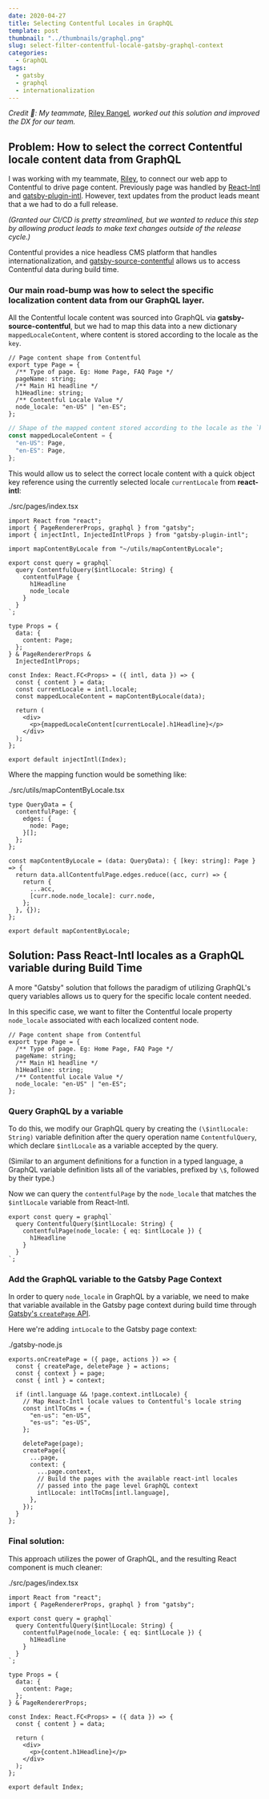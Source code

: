 ```yaml
---
date: 2020-04-27
title: Selecting Contentful Locales in GraphQL
template: post
thumbnail: "../thumbnails/graphql.png"
slug: select-filter-contentful-locale-gatsby-graphql-context
categories:
  - GraphQL
tags:
  - gatsby
  - graphql
  - internationalization
---
```


_Credit 👏: My teammate,_ <a href='https://github.com/riley-rangel' target='_blank'>Riley Rangel</a>_, worked out this solution and improved the DX for our team._

## Problem: How to select the correct Contentful locale content data from GraphQL

I was working with my teammate, <a href='https://github.com/riley-rangel' target='_blank'>Riley</a>, to connect our web app to Contentful to drive page content. Previously page was handled by <a href='https://github.com/formatjs/formatjs/tree/master/packages/react-intl' target='_blank'>React-Intl</a> and <a href='https://github.com/wiziple/gatsby-plugin-intl' target='_blank'>gatsby-plugin-intl</a>. However, text updates from the product leads meant that a we had to do a full release.

_(Granted our CI/CD is pretty streamlined, but we wanted to reduce this step by allowing product leads to make text changes outside of the release cycle.)_

Contentful provides a nice headless CMS platform that handles internationalization, and <a href='https://github.com/gatsbyjs/gatsby/tree/master/packages/gatsby-source-contentful' target='_blank'>gatsby-source-contentful</a> allows us to access Contentful data during build time.

### Our main road-bump was how to select the specific localization content data from our GraphQL layer.

All the Contentful locale content was sourced into GraphQL via **gatsby-source-contentful**, but we had to map this data into a new dictionary `mappedLocaleContent`, where content is stored according to the locale as the `key`.

```typescript{8}
// Page content shape from Contentful
export type Page = {
  /** Type of page. Eg: Home Page, FAQ Page */
  pageName: string;
  /** Main H1 headline */
  h1Headline: string;
  /** Contentful Locale Value */
  node_locale: "en-US" | "en-ES";
};
```

```typescript
// Shape of the mapped content stored according to the locale as the `key`
const mappedLocaleContent = {
  "en-US": Page,
  "en-ES": Page,
};
```

This would allow us to select the correct locale content with a quick object key reference using the currently selected locale `currentLocale` from **react-intl**:

<div class="filename">./src/pages/index.tsx</div>

```typescript{5,11,25-26,30}
import React from "react";
import { PageRendererProps, graphql } from "gatsby";
import { injectIntl, InjectedIntlProps } from "gatsby-plugin-intl";

import mapContentByLocale from "~/utils/mapContentByLocale";

export const query = graphql`
  query ContentfulQuery($intlLocale: String) {
    contentfulPage {
      h1Headline
      node_locale
    }
  }
`;

type Props = {
  data: {
    content: Page;
  };
} & PageRendererProps &
  InjectedIntlProps;

const Index: React.FC<Props> = ({ intl, data }) => {
  const { content } = data;
  const currentLocale = intl.locale;
  const mappedLocaleContent = mapContentByLocale(data);

  return (
    <div>
      <p>{mappedLocaleContent[currentLocale].h1Headline}</p>
    </div>
  );
};

export default injectIntl(Index);
```

Where the mapping function would be something like:

<div class="filename">./src/utils/mapContentByLocale.tsx</div>

```typescript{9-16}
type QueryData = {
  contentfulPage: {
    edges: {
      node: Page;
    }[];
  };
};

const mapContentByLocale = (data: QueryData): { [key: string]: Page } => {
  return data.allContentfulPage.edges.reduce((acc, curr) => {
    return {
      ...acc,
      [curr.node.node_locale]: curr.node,
    };
  }, {});
};

export default mapContentByLocale;
```

## Solution: Pass React-Intl locales as a GraphQL variable during Build Time

A more "Gatsby" solution that follows the paradigm of utilizing GraphQL's query variables allows us to query for the specific locale content needed.

In this specific case, we want to filter the Contentful locale property `node_locale` associated with each localized content node.

```typescript{8}
// Page content shape from Contentful
export type Page = {
  /** Type of page. Eg: Home Page, FAQ Page */
  pageName: string;
  /** Main H1 headline */
  h1Headline: string;
  /** Contentful Locale Value */
  node_locale: "en-US" | "en-ES";
};
```

### Query GraphQL by a variable

To do this, we modify our GraphQL query by creating the `(\$intlLocale: String)` variable definition after the query operation name `ContentfulQuery`, which declare `$intlLocale` as a variable accepted by the query.

(Similar to an argument definitions for a function in a typed language, a GraphQL variable definition lists all of the variables, prefixed by `\$`, followed by their type.)

Now we can query the `contentfulPage` by the `node_locale` that matches the `$intlLocale` variable from React-Intl.

```typescript{2,3}
export const query = graphql`
  query ContentfulQuery($intlLocale: String) {
    contentfulPage(node_locale: { eq: $intlLocale }) {
      h1Headline
    }
  }
`;
```

### Add the GraphQL variable to the Gatsby Page Context

In order to query `node_locale` in GraphQL by a variable, we need to make that variable available in the Gatsby page context during build time through <a href='https://www.gatsbyjs.org/docs/creating-and-modifying-pages/#pass-context-to-pages' target='_blank'>Gatsby's `createPage` API</a>.

Here we're adding `intLocale` to the Gatsby page context:

<div class="filename">./gatsby-node.js</div>

```javascript{4,20}
exports.onCreatePage = ({ page, actions }) => {
  const { createPage, deletePage } = actions;
  const { context } = page;
  const { intl } = context;

  if (intl.language && !page.context.intlLocale) {
    // Map React-Intl locale values to Contentful's locale string
    const intlToCms = {
      "en-us": "en-US",
      "es-us": "es-US",
    };

    deletePage(page);
    createPage({
      ...page,
      context: {
        ...page.context,
        // Build the pages with the available react-intl locales
        // passed into the page level GraphQL context
        intlLocale: intlToCms[intl.language],
      },
    });
  }
};
```

### Final solution:

This approach utilizes the power of GraphQL, and the resulting React component is much cleaner:

<div class="filename">./src/pages/index.tsx</div>

```typescript{5-9,19,23}
import React from "react";
import { PageRendererProps, graphql } from "gatsby";

export const query = graphql`
  query ContentfulQuery($intlLocale: String) {
    contentfulPage(node_locale: { eq: $intlLocale }) {
      h1Headline
    }
  }
`;

type Props = {
  data: {
    content: Page;
  };
} & PageRendererProps;

const Index: React.FC<Props> = ({ data }) => {
  const { content } = data;

  return (
    <div>
      <p>{content.h1Headline}</p>
    </div>
  );
};

export default Index;
```
